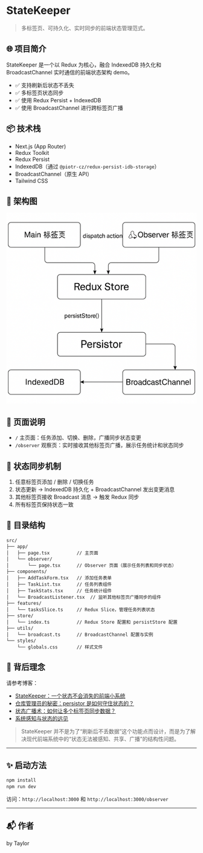 # StateKeeper

> 多标签页、可持久化、实时同步的前端状态管理范式。

## 🌐 项目简介

StateKeeper 是一个以 Redux 为核心，融合 IndexedDB 持久化和 BroadcastChannel 实时通信的前端状态架构 demo。

- ✅ 支持刷新后状态不丢失
- ✅ 多标签页状态同步
- ✅ 使用 Redux Persist + IndexedDB
- ✅ 使用 BroadcastChannel 进行跨标签页广播

## 📦 技术栈

- Next.js (App Router)
- Redux Toolkit
- Redux Persist
- IndexedDB（通过 `@piotr-cz/redux-persist-idb-storage`）
- BroadcastChannel（原生 API）
- Tailwind CSS

## 📸 架构图

![StateKeeper 架构图](public/images/readme/statekeeper-architecture.png) 

## 🚀 页面说明

- `/` 主页面：任务添加、切换、删除，广播同步状态变更
- `/observer` 观察页：实时接收其他标签页广播，展示任务统计和状态同步

## 📡 状态同步机制

1. 任意标签页添加 / 删除 / 切换任务
2. 状态更新 → IndexedDB 持久化 + BroadcastChannel 发出变更消息
3. 其他标签页接收 Broadcast 消息 → 触发 Redux 同步
4. 所有标签页保持状态一致

## 📂 目录结构

```
src/
├── app/
│   ├── page.tsx          // 主页面
│   └── observer/
│       └── page.tsx      // Observer 页面（展示任务列表和同步状态）
├── components/
│   ├── AddTaskForm.tsx   // 添加任务表单
│   ├── TaskList.tsx      // 任务列表组件
│   ├── TaskStats.tsx     // 任务统计组件
│   └── BroadcastListener.tsx  // 监听其他标签页广播同步的组件
├── features/
│   └── tasksSlice.ts     // Redux Slice，管理任务列表状态
├── store/
│   └── index.ts          // Redux Store 配置和 persistStore 配置
├── utils/
│   └── broadcast.ts      // BroadcastChannel 配置与实例
└── styles/
    └── globals.css       // 样式文件

```

## 🧠 背后理念

请参考博客：
- [StateKeeper：一个状态不会消失的前端小系统](https://huxiaoyue111111s-organization.gitbook.io/frontend-tips/statekeeper-yi-ge-zhuang-tai-bu-hui-xiao-shi-de-qian-duan-xiao-xi-tong)
- [仓库管理员的秘密：persistor 是如何守住状态的？](https://huxiaoyue111111s-organization.gitbook.io/frontend-tips/cang-ku-guan-li-yuan-de-mi-mi-persistor-shi-ru-he-shou-zhu-zhuang-tai-de)
- [状态广播术：如何让多个标签页同步数据？](https://huxiaoyue111111s-organization.gitbook.io/frontend-tips/zhuang-tai-guang-bo-shu-ru-he-rang-duo-ge-biao-qian-ye-tong-bu-shu-ju)
- [系统感知与状态的远见](https://huxiaoyue111111s-organization.gitbook.io/frontend-tips/xi-tong-gan-zhi-yu-zhuang-tai-de-yuan-jian)

> StateKeeper 并不是为了“刷新后不丢数据”这个功能点而设计，而是为了解决现代前端系统中的“状态无法被感知、共享、广播”的结构性问题。

---

## ✨ 启动方法

```bash
npm install
npm run dev
```
访问：`http://localhost:3000` 和 `http://localhost:3000/observer`

---

## 📬 作者

by Taylor

